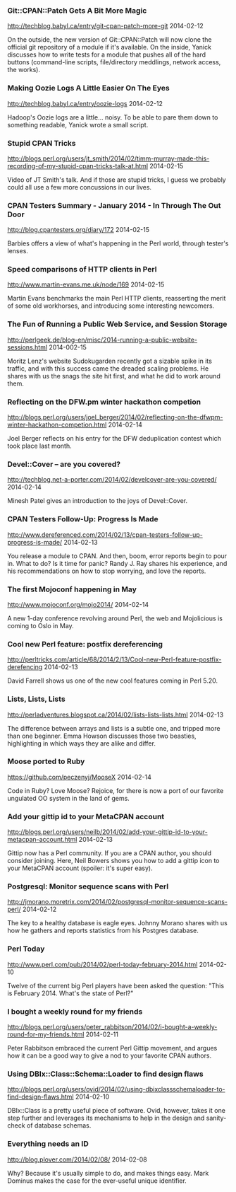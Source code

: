 

### Git::CPAN::Patch Gets A Bit More Magic
http://techblog.babyl.ca/entry/git-cpan-patch-more-git
2014-02-12

On the outside, the new version of Git::CPAN::Patch 
will now clone the official git repository of a module if
it's available. On the inside, Yanick discusses how to write tests for a
module that pushes all of the hard buttons (command-line scripts,
file/directory meddlings, network access, the works).

### Making Oozie Logs A Little Easier On The Eyes
http://techblog.babyl.ca/entry/oozie-logs
2014-02-12

Hadoop's Oozie logs are a little... noisy. To be able to pare them down to
something readable, Yanick wrote a small script.

### Stupid CPAN Tricks
http://blogs.perl.org/users/jt_smith/2014/02/timm-murray-made-this-recording-of-my-stupid-cpan-tricks-talk-at.html
2014-02-15

Video of JT Smith's talk. And if those are stupid tricks, I guess we probably could
all use a few more concussions in our lives.

### CPAN Testers Summary - January 2014 - In Through The Out Door
http://blog.cpantesters.org/diary/172
2014-02-15

Barbies offers a view of what's happening in the Perl world, through
tester's lenses.

### Speed comparisons of HTTP clients in Perl
http://www.martin-evans.me.uk/node/169
2014-02-15

Martin Evans benchmarks the main Perl HTTP clients, reasserting the merit of
some old workhorses, and introducing some interesting newcomers.

### The Fun of Running a Public Web Service, and Session Storage
http://perlgeek.de/blog-en/misc/2014-running-a-public-website-sessions.html
2014-002-15

Moritz Lenz's website Sudokugarden recently got a sizable spike in its
traffic, and with this success came the dreaded scaling problems. He shares
with us the snags the site hit first, and what he did to work around them.

### Reflecting on the DFW.pm winter hackathon competion
http://blogs.perl.org/users/joel_berger/2014/02/reflecting-on-the-dfwpm-winter-hackathon-competion.html
2014-02-14

Joel Berger reflects on his entry for the DFW deduplication contest which took
place last month.

### Devel::Cover – are you covered?
http://techblog.net-a-porter.com/2014/02/develcover-are-you-covered/
2014-02-14

Minesh Patel gives an introduction to the joys of Devel::Cover.

### CPAN Testers Follow-Up: Progress Is Made
http://www.dereferenced.com/2014/02/13/cpan-testers-follow-up-progress-is-made/
2014-02-13

You release a module to CPAN. And then, boom, error reports begin to pour in.
What to do? Is it time for panic? Randy J. Ray shares his experience, and his
recommendations on how to stop worrying, and love the reports.


### The first Mojoconf happening in May
http://www.mojoconf.org/mojo2014/
2014-02-14

A new 1-day conference revolving around Perl, the web and Mojolicious is
coming to Oslo in May.


### Cool new Perl feature: postfix dereferencing
http://perltricks.com/article/68/2014/2/13/Cool-new-Perl-feature-postfix-derefencing
2014-02-13

David Farrell shows us one of the new cool features coming in Perl 5.20.

### Lists, Lists, Lists 
http://perladventures.blogspot.ca/2014/02/lists-lists-lists.html
2014-02-13

The difference between arrays and lists is a subtle one, and tripped more than
one beginner. Emma Howson discusses those two beasties, highlighting in which
ways they are alike and differ.

### Moose ported to Ruby
https://github.com/peczenyj/MooseX
2014-02-14

Code in Ruby? Love Moose? Rejoice, for there is now a port of our favorite
ungulated OO system in the land of gems.

### Add your gittip id to your MetaCPAN account
http://blogs.perl.org/users/neilb/2014/02/add-your-gittip-id-to-your-metacpan-account.html
2014-02-13

Gittip now has a Perl community. If you are a CPAN author, you should consider
joining. Here, Neil Bowers shows you how to add a gittip icon to your
MetaCPAN account (spoiler: it's super easy).

### Postgresql: Monitor sequence scans with Perl
http://jmorano.moretrix.com/2014/02/postgresql-monitor-sequence-scans-perl/
2014-02-12

The key to a healthy database is eagle eyes. Johnny Morano shares with us 
how he gathers and reports statistics from his Postgres database.

### Perl Today
http://www.perl.com/pub/2014/02/perl-today-february-2014.html
2014-02-10

Twelve of the current big Perl players have been asked the
question: "This is February 2014. What's the state of Perl?"

### I bought a weekly round for my friends
http://blogs.perl.org/users/peter_rabbitson/2014/02/i-bought-a-weekly-round-for-my-friends.html
2014-02-11

Peter Rabbitson embraced the current Perl Gittip movement, and argues how it
can be a good way to give a nod to your favorite CPAN authors.

### Using DBIx::Class::Schema::Loader to find design flaws
http://blogs.perl.org/users/ovid/2014/02/using-dbixclassschemaloader-to-find-design-flaws.html
2014-02-10

DBIx::Class is a pretty useful piece of software. Ovid, however, takes it one
step further and leverages its mechanisms to help in the design and
sanity-check of database schemas.

### Everything needs an ID 
http://blog.plover.com/2014/02/08/
2014-02-08

Why? Because it's usually simple to do, and makes things easy.
Mark Dominus makes the case for the ever-useful unique identifier.



